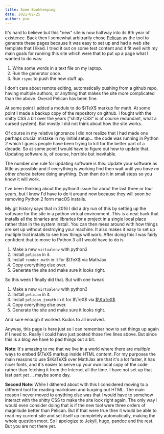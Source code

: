 ```yaml
---
title: Some Bookkeeping
date: 2021-02-25
author: psu
---
```


It's hard to believe but this "new" site is now halfway into its 8th year of existence. Back then I somewhat arbitrarily chose <a href="https://blog.getpelican.com">Pelican</a> as the tool to generate these pages because it was easy to set up and had a web site template that I liked. I tried it out on some test content and it fit well with my main goals for running this site which were that to put up a page what I wanted to do was:

1. Write some words in a text file on my laptop.
2. Run the generator once.
3. Run `rsync` to push the new stuff up.

I don't care about remote editing, automatically pushing from a github repo, having multiple authors, or anything that makes the site more complicated than the above. Overall Pelican has been fine.

At some point I added a module to do $\TeX$ markup for math. At some point I made a backup copy of the repository on github. I fought with the shitty CSS a bit over the years ("shitty CSS" is of course redundant, what a cursed system). But mostly I did not think about how the site works.

Of course in my relative ignorance I did not realize that I had made one perhaps crucial mistake in my initial setup... the code was running in Python *2* which I guess people have been trying to kill for the better part of a decade. So at some point I would have to figure out how to update that. Updating software is, of course, horrible but inevitable.

The number one rule for updating software is this: Update your software as little as possible and if everything is working find then wait until you _have no other choice_ before doing anything. Even then do it in small steps so you know it will work.

I've been thinking about the python3 issue for about the last three or four years, but I knew I'd have to do it around now because they will soon be removing Python 2 form macOS installs.

My git history says that in 2016 I did a dry run of this by setting up the software for the site in a python virtual environment. This is a neat hack that installs all the binaries and libraries for a project in a single local place rather than in the system install. You can then mess around with how things are set up without destroying your machine. It also makes it easy to set up multiple trial installs to see how things will work. After doing this I was fairly confident that to move to Python 3 all I would have to do is

1. Make a new `virtualenv` with python3
2. Install `pelican` in it.
3. Install `render_math` in it for $\TeX$ via MathJax.
4. Copy everything else over.
5. Generate the site and make sure it looks right.

So this week I finally did that. But with one tweak

1. Make a new `virtualenv` with python3
2. Install `pelican` in it.
3. Install `pelican_jsmath` in it for $\TeX$ via <a href="https://katex.org">$\KaTeX$</a>.
4. Copy everything else over.
5. Generate the site and make sure it looks right.

And sure enough it worked. Kudos to all involved.

Anyway, this page is here just so I can remember how to set things up again if I need to. Really I could have just posted those five lines above. But since this is a blog we have to pad things out a bit.

**Note**: It's amazing to me that we live in a world where there are *multiple* ways to embed $\TeX$ markup inside HTML content. For my purposes the main reasons to use $\KaTeX$ over MathJax are that it's a lot faster, it has nicer fonts, and it's easier to serve up your own local copy of the code rather than fetching it from the Internet all the time. I have not set up that last part yet ... maybe some day.

**Second Note**: While I dithered about with this I considered moving to a different tool for reading markdown and burping out HTML. The main reason I never moved to anything else was that I would have to somehow interact with the shitty CSS to make the site look right again. The only way I would even consider doing that is if the new tool were three orders of magnitude better than Pelican. But if that were true then it would be able to read my current site and set itself up completely automatically, making the whole question moot. So I apologize to Jekyll, hugo, pandoc and the rest. But you are not there yet.
